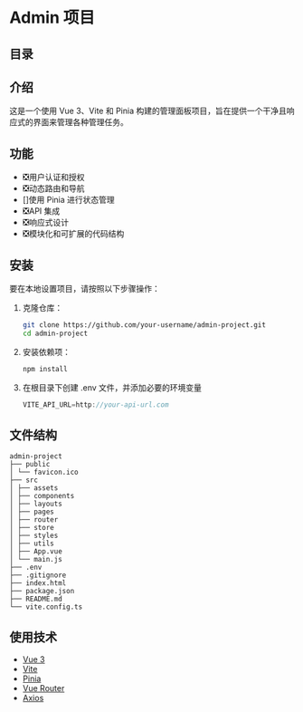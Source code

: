 # Admin 项目

## 目录

<!-- 1. [介绍](#介绍)
2. [功能](#功能)
3. [安装](#安装)
4. [使用](#使用)
5. [文件结构](#文件结构)
6. [使用技术](#使用技术)
7. [贡献](#贡献)
8. [许可](#许可) -->

## 介绍

这是一个使用 Vue 3、Vite 和 Pinia 构建的管理面板项目，旨在提供一个干净且响应式的界面来管理各种管理任务。

## 功能

-   ❎用户认证和授权
-   ❎动态路由和导航
-   []使用 Pinia 进行状态管理
-   ❎API 集成
-   ❎响应式设计
-   ❎模块化和可扩展的代码结构

## 安装

要在本地设置项目，请按照以下步骤操作：

1. 克隆仓库：
    ```sh
    git clone https://github.com/your-username/admin-project.git
    cd admin-project
    ```
2. 安装依赖项：
    ```sh
    npm install
    ```
3. 在根目录下创建 .env 文件，并添加必要的环境变量
    ```javascript
    VITE_API_URL=http://your-api-url.com
    ```

## 文件结构

```text
admin-project
├── public
│ └── favicon.ico
├── src
│ ├── assets
│ ├── components
│ ├── layouts
│ ├── pages
│ ├── router
│ ├── store
│ ├── styles
│ ├── utils
│ ├── App.vue
│ └── main.js
├── .env
├── .gitignore
├── index.html
├── package.json
├── README.md
└── vite.config.ts
```

## 使用技术
- [Vue 3](https://v3.vuejs.org/)
- [Vite](https://vitejs.dev/)
- [Pinia](https://pinia.vuejs.org/)
- [Vue Router](https://router.vuejs.org/)
- [Axios](https://axios-http.com/)

